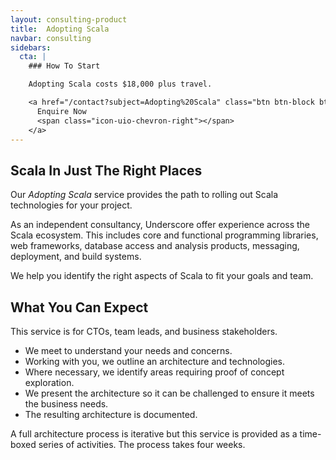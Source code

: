 ```yaml
---
layout: consulting-product
title:  Adopting Scala
navbar: consulting
sidebars:
  cta: |
    ### How To Start

    Adopting Scala costs $18,000 plus travel.

    <a href="/contact?subject=Adopting%20Scala" class="btn btn-block btn-primary">
      Enquire Now
      <span class="icon-uio-chevron-right"></span>
    </a>
---
```


## Scala In Just The Right Places

Our *Adopting Scala* service provides the path to rolling out Scala technologies for your project.

As an independent consultancy, Underscore offer experience across the Scala ecosystem. This includes core and functional programming libraries, web frameworks, database access and analysis products, messaging, deployment, and build systems.

We help you identify the right aspects of Scala to fit your goals and team.

## What You Can Expect

This service is for CTOs, team leads, and business stakeholders.

- We meet to understand your needs and concerns.
- Working with you, we outline an architecture and technologies.
- Where necessary, we identify areas requiring proof of concept exploration.
- We present the architecture so it can be challenged to ensure it meets the business needs.
- The resulting architecture is documented.

A full architecture process is iterative but this service is provided as a time-boxed series of activities. The process takes four weeks.
